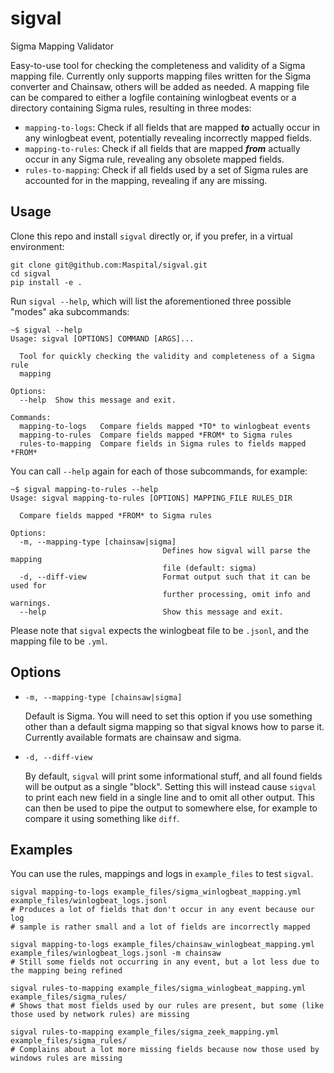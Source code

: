 # sigval
Sigma Mapping Validator

Easy-to-use tool for checking the completeness and validity of a Sigma mapping file.
Currently only supports mapping files written for the Sigma converter and Chainsaw, others will be added as needed.
A mapping file can be compared to either a logfile containing winlogbeat events or a directory containing Sigma rules,
resulting in three modes:
- `mapping-to-logs`: Check if all fields that are mapped ***to*** actually occur in any winlogbeat event,
potentially revealing incorrectly mapped fields.
- `mapping-to-rules`: Check if all fields that are mapped ***from*** actually occur in any Sigma rule,
revealing any obsolete mapped fields.
- `rules-to-mapping`: Check if all fields used by a set of Sigma rules are accounted for in the mapping,
revealing if any are missing.


## Usage
Clone this repo and install `sigval` directly or, if you prefer, in a virtual environment:
```shell
git clone git@github.com:Maspital/sigval.git
cd sigval
pip install -e .
```

Run `sigval --help`, which will list the aforementioned three possible "modes" aka subcommands:
```
~$ sigval --help
Usage: sigval [OPTIONS] COMMAND [ARGS]...

  Tool for quickly checking the validity and completeness of a Sigma rule
  mapping

Options:
  --help  Show this message and exit.

Commands:
  mapping-to-logs   Compare fields mapped *TO* to winlogbeat events
  mapping-to-rules  Compare fields mapped *FROM* to Sigma rules
  rules-to-mapping  Compare fields in Sigma rules to fields mapped *FROM*
```

You can call `--help` again for each of those subcommands, for example:
```
~$ sigval mapping-to-rules --help
Usage: sigval mapping-to-rules [OPTIONS] MAPPING_FILE RULES_DIR

  Compare fields mapped *FROM* to Sigma rules

Options:
  -m, --mapping-type [chainsaw|sigma]
                                  Defines how sigval will parse the mapping
                                  file (default: sigma)
  -d, --diff-view                 Format output such that it can be used for
                                  further processing, omit info and warnings.
  --help                          Show this message and exit.
```
Please note that `sigval` expects the winlogbeat file to be `.jsonl`, and the mapping file to be `.yml`.


## Options
- `-m, --mapping-type [chainsaw|sigma]`

    Default is Sigma.
    You will need to set this option if you use something other than a default sigma mapping so that sigval knows how to parse it.
    Currently available formats are chainsaw and sigma.
- `-d, --diff-view `

    By default, `sigval` will print some informational stuff, and all found fields will be output as a single "block".
    Setting this will instead cause `sigval` to print each new field in a single line and to omit all other output.
    This can then be used to pipe the output to somewhere else, for example to compare it using something like `diff`.


## Examples
You can use the rules, mappings and logs in `example_files` to test `sigval`.
```shell
sigval mapping-to-logs example_files/sigma_winlogbeat_mapping.yml example_files/winlogbeat_logs.jsonl
# Produces a lot of fields that don't occur in any event because our log
# sample is rather small and a lot of fields are incorrectly mapped
```
```shell
sigval mapping-to-logs example_files/chainsaw_winlogbeat_mapping.yml example_files/winlogbeat_logs.jsonl -m chainsaw
# Still some fields not occurring in any event, but a lot less due to the mapping being refined
```
```shell
sigval rules-to-mapping example_files/sigma_winlogbeat_mapping.yml example_files/sigma_rules/
# Shows that most fields used by our rules are present, but some (like those used by network rules) are missing
```
```shell
sigval rules-to-mapping example_files/sigma_zeek_mapping.yml example_files/sigma_rules/
# Complains about a lot more missing fields because now those used by windows rules are missing
```

